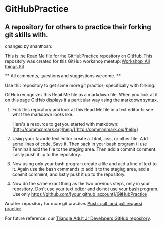# GitHubPractice

## A repository for others to practice their forking git skills with.

changed by shanthosh:

This is the Read Me file for the GitHubPractice repository on GitHub. This repository was created for this GitHub workshop meetup: [Workshop: All things Git](https://www.meetup.com/Triangle-Adult-Junior-Developers/events/246275435/)

** All comments, questions and suggestions welcome. **

Use this repository to get some more git practice; specifically with forking.

GitHub recognizes this Read Me file as a markdown file. When you look at it on this page GitHub displays it a particular way using the markdown syntax.

1. Fork this repository and look at this Read Me file in a text editor to see what the markdown looks like.

   Here's a resource to get you started with markdown: [http://commonmark.org/help/](http://commonmark.org/help/)

2. Using your favorite text editor create a .html, .css, or other file. Add some lines of code. Save it. Then back in your bash program (I use Terminal) add the file to the staging area. Then add a commit comment. Lastly push it up to the repository.

3. Now using only your bash program create a file and add a line of text to it. Again use the bash commands to add it to the staging area, add a commit comment, and lastly push it up to the repository.

4. Now do the same exact thing as the two previous steps, only in your repository. Don't use your text editor and do not use your bash program. Use only https://github.com/[your_github_account]/GitHubPractice

Another repository for more git practice: [Push, pull, and pull request practice](https://github.com/JamieBort/GitHubPullRequestPractice).

For future reference: our [Triangle Adult Jr Developers GitHub repository](https://github.com/Triangle-Adult-Jr-Dev).
